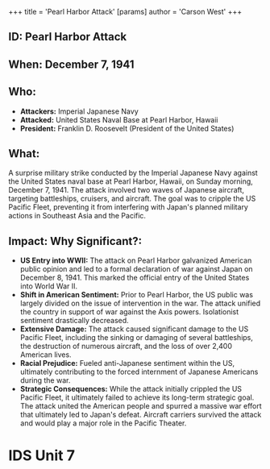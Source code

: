 +++
 title = 'Pearl Harbor Attack'
[params]
	author = 'Carson West'
+++
## ID: Pearl Harbor Attack

## When: December 7, 1941

## Who: 
* **Attackers:** Imperial Japanese Navy
* **Attacked:** United States Naval Base at Pearl Harbor, Hawaii
* **President:** Franklin D. Roosevelt (President of the United States)

## What: 

A surprise military strike conducted by the Imperial Japanese Navy against the United States naval base at Pearl Harbor, Hawaii, on Sunday morning, December 7, 1941. The attack involved two waves of Japanese aircraft, targeting battleships, cruisers, and aircraft. The goal was to cripple the US Pacific Fleet, preventing it from interfering with Japan's planned military actions in Southeast Asia and the Pacific.

## Impact: Why Significant?: 
* **US Entry into WWII:** The attack on Pearl Harbor galvanized American public opinion and led to a formal declaration of war against Japan on December 8, 1941. This marked the official entry of the United States into World War II.
* **Shift in American Sentiment:** Prior to Pearl Harbor, the US public was largely divided on the issue of intervention in the war. The attack unified the country in support of war against the Axis powers. Isolationist sentiment drastically decreased.
* **Extensive Damage:** The attack caused significant damage to the US Pacific Fleet, including the sinking or damaging of several battleships, the destruction of numerous aircraft, and the loss of over 2,400 American lives.
* **Racial Prejudice:** Fueled anti-Japanese sentiment within the US, ultimately contributing to the forced internment of Japanese Americans during the war.
* **Strategic Consequences:** While the attack initially crippled the US Pacific Fleet, it ultimately failed to achieve its long-term strategic goal. The attack united the American people and spurred a massive war effort that ultimately led to Japan's defeat. Aircraft carriers survived the attack and would play a major role in the Pacific Theater.

# IDS Unit 7